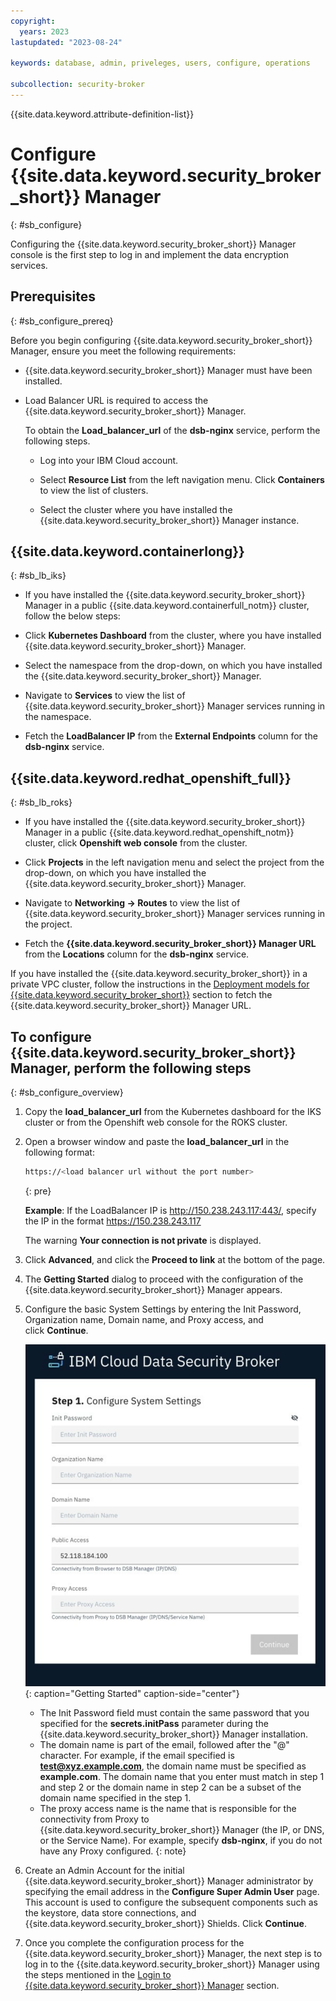 ```yaml
---
copyright:
  years: 2023
lastupdated: "2023-08-24"

keywords: database, admin, priveleges, users, configure, operations

subcollection: security-broker
---
```


{{site.data.keyword.attribute-definition-list}}

# Configure {{site.data.keyword.security_broker_short}} Manager
{: #sb_configure}

Configuring the {{site.data.keyword.security_broker_short}} Manager console is the first step
to log in and implement the data encryption services.

## Prerequisites
{: #sb_configure_prereq}

Before you begin configuring {{site.data.keyword.security_broker_short}} Manager, ensure you meet the
following requirements:

- {{site.data.keyword.security_broker_short}} Manager must have been installed.
- Load Balancer URL is required to access the {{site.data.keyword.security_broker_short}} Manager.

    To obtain the **Load_balancer_url** of the **dsb-nginx** service, perform the following steps. 
 
    - Log into your IBM Cloud account.
    
    - Select **Resource List** from the left navigation menu. Click **Containers** to view the list of clusters.

    - Select the cluster where you have installed the {{site.data.keyword.security_broker_short}} Manager instance.

## {{site.data.keyword.containerlong}}
{: #sb_lb_iks}

- If you have installed the {{site.data.keyword.security_broker_short}} Manager in a public {{site.data.keyword.containerfull_notm}} cluster, follow the below steps:

- Click **Kubernetes Dashboard** from the cluster, where you have installed {{site.data.keyword.security_broker_short}} Manager.
 
- Select the namespace from the drop-down, on which you have installed the {{site.data.keyword.security_broker_short}} Manager.

- Navigate to **Services** to view the list of {{site.data.keyword.security_broker_short}} Manager services running in the namespace.

- Fetch the **LoadBalancer IP** from the **External Endpoints** column for the **dsb-nginx** service.

## {{site.data.keyword.redhat_openshift_full}}
{: #sb_lb_roks}

- If you have installed the {{site.data.keyword.security_broker_short}} Manager in a public {{site.data.keyword.redhat_openshift_notm}} cluster, click **Openshift web console** from the cluster.

- Click **Projects** in the left navigation menu and select the project from the drop-down, on which you have installed the {{site.data.keyword.security_broker_short}} Manager.

- Navigate to **Networking -> Routes** to view the list of {{site.data.keyword.security_broker_short}} Manager services running in the project.

- Fetch the **{{site.data.keyword.security_broker_short}} Manager URL** from the **Locations** column for the **dsb-nginx** service.

If you have installed the {{site.data.keyword.security_broker_short}} in a private VPC cluster, follow the instructions in the [Deployment models for {{site.data.keyword.security_broker_short}}](/docs/security-broker?topic=security-broker-sb_deployment_models) section to fetch the {{site.data.keyword.security_broker_short}} Manager URL.

## To configure {{site.data.keyword.security_broker_short}} Manager, perform the following steps
{: #sb_configure_overview}
 
1. Copy the **load_balancer_url** from the Kubernetes dashboard for the IKS cluster or from the Openshift   web console for the ROKS cluster.
2. Open a browser window and paste the **load_balancer_url** in the following format:

    ```sh
    https://<load balancer url without the port number>
    ```
    {: pre}    

    **Example**:  If the LoadBalancer IP is http://150.238.243.117:443/, specify the IP in the format https://150.238.243.117

    The warning **Your connection is not private** is displayed.

3. Click **Advanced**, and click the **Proceed to link** at the bottom of the page.

4. The **Getting Started** dialog to proceed with the configuration of the {{site.data.keyword.security_broker_short}} Manager appears.
   
5. Configure the basic System Settings by entering the Init Password, Organization name, Domain name, and Proxy access, and click **Continue**.

   ![Getting Started - Step 1](../images/step1_login.svg "Getting Started - Step 1"){: caption="Getting Started" caption-side="center"}

   - The Init Password field must contain the same password that you specified for the **secrets.initPass** parameter during the {{site.data.keyword.security_broker_short}} Manager installation.
   - The domain name is part of the email, followed after the "@" character. For example, if the email specified is **test@xyz.example.com**, the domain name must be specified as **example.com**. The domain name that you enter must match in step 1 and step 2 or the domain name in step 2 can be a subset of the domain name specified in the step 1.
   - The proxy access name is the name that is responsible for the connectivity from Proxy to {{site.data.keyword.security_broker_short}} Manager (the IP, or DNS, or the Service Name). For example, specify **dsb-nginx**, if you do not have any Proxy configured.
   {: note}
    
6. Create an Admin Account for the initial {{site.data.keyword.security_broker_short}} Manager administrator by specifying the email address in the **Configure Super Admin User** page. This account is   used to configure the subsequent components such as the keystore, data store connections, and {{site.data.keyword.security_broker_short}} Shields. Click **Continue**.

7. Once you complete the configuration process for the {{site.data.keyword.security_broker_short}} Manager, the next step is to log in to the {{site.data.keyword.security_broker_short}} Manager using the steps mentioned in the [Login to {{site.data.keyword.security_broker_short}} Manager](/docs/security-broker?topic=security-broker-sb_login) section.
